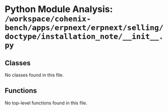 # Python Module Analysis: `/workspace/cohenix-bench/apps/erpnext/erpnext/selling/doctype/installation_note/__init__.py`

## Classes

No classes found in this file.


## Functions

No top-level functions found in this file.
